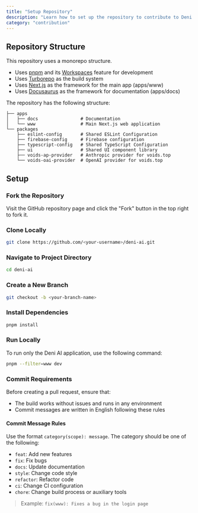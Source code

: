 ```yaml
---
title: "Setup Repository"
description: "Learn how to set up the repository to contribute to Deni AI"
category: "contribution"
---
```


## Repository Structure

This repository uses a monorepo structure.

- Uses [pnpm](https://pnpm.io/) and its [Workspaces](https://pnpm.io/docs/install/workspaces) feature for development
- Uses [Turborepo](https://turbo.build/repo/) as the build system
- Uses [Next.js](https://nextjs.org/) as the framework for the main app (apps/www)
- Uses [Docusaurus](https://docusaurus.io/) as the framework for documentation (apps/docs)

The repository has the following structure:

```
├── apps
│   ├── docs                # Documentation
│   └── www                 # Main Next.js web application
└── packages
    ├── eslint-config       # Shared ESLint Configuration
    ├── firebase-config     # Firebase configuration
    ├── typescript-config   # Shared TypeScript Configuration
    ├── ui                  # Shared UI component library
    ├── voids-ap-provider   # Anthropic provider for voids.top
    └── voids-oai-provider  # OpenAI provider for voids.top
```

## Setup

### Fork the Repository

Visit the GitHub repository page and click the "Fork" button in the top right to fork it.

### Clone Locally

```bash
git clone https://github.com/<your-username>/deni-ai.git
```

### Navigate to Project Directory

```bash
cd deni-ai
```

### Create a New Branch

```bash
git checkout -b <your-branch-name>
```

### Install Dependencies

```bash
pnpm install
```

### Run Locally

To run only the Deni AI application, use the following command:

```bash
pnpm --filter=www dev
```

### Commit Requirements

Before creating a pull request, ensure that:

- The build works without issues and runs in any environment
- Commit messages are written in English following these rules

#### Commit Message Rules

Use the format `category(scope): message`. The category should be one of the following:

- `feat`: Add new features
- `fix`: Fix bugs
- `docs`: Update documentation
- `style`: Change code style
- `refactor`: Refactor code
- `ci`: Change CI configuration
- `chore`: Change build process or auxiliary tools

> Example: `fix(www): Fixes a bug in the login page`
